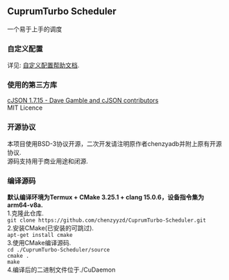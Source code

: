 ## CuprumTurbo Scheduler  
一个易于上手的调度  
### 自定义配置  
详见: [自定义配置帮助文档](https://github.com/chenzyyzd/CuprumTurbo-Scheduler/blob/main/custom_config/readme.md).  
### 使用的第三方库
[cJSON 1.7.15 - Dave Gamble and cJSON contributors](https://github.com/DaveGamble/cJSON)  
MIT Licence  
### 开源协议  
本项目使用BSD-3协议开源，二次开发请注明原作者chenzyadb并附上原有开源协议.  
源码支持用于商业用途和闭源.  
### 编译源码
**默认编译环境为Termux + CMake 3.25.1 + clang 15.0.6，设备指令集为arm64-v8a.**  
1.克隆此仓库.  
`git clone https://github.com/chenzyyzd/CuprumTurbo-Scheduler.git`  
2.安装CMake(已安装的可跳过).  
`apt-get install cmake`  
3.使用CMake编译源码.  
`cd ./CuprumTurbo-Scheduler/source`  
`cmake .`  
`make`  
4.编译后的二进制文件位于./CuDaemon  
